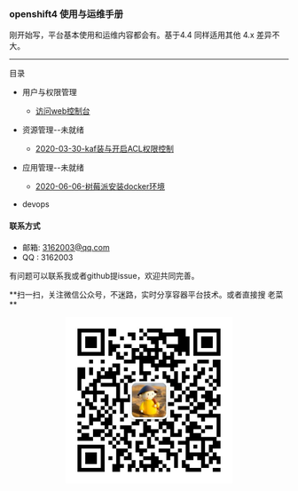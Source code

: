 ### openshift4 使用与运维手册

刚开始写，平台基本使用和运维内容都会有。基于4.4 同样适用其他 4.x 差异不大。

---


目录


* 用户与权限管理
  * [访问web控制台](./用户与权限管理/访问web控制台.md)

* 资源管理--未就绪
  * [2020-03-30-kaf装与开启ACL权限控制](middleware/2020-03-30-kafka-install.md)

* 应用管理--未就绪
  * [2020-06-06-树莓派安装docker环境](others/2020-06-06-树莓派安装docker环境.md)
  
* devops




#### 联系方式
* 邮箱: 3162003@qq.com
* QQ  : 3162003

有问题可以联系我或者github提issue，欢迎共同完善。  


**扫一扫，关注微信公众号，不迷路，实时分享容器平台技术。或者直接搜 老菜 **

<div align="center"><img width="300" height="300" src="./image/gongzhonghao.jpeg"/></div>
